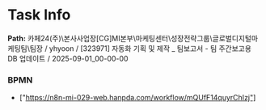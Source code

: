 # Task Info

**Path:** 카페24(주)\본사사업장\[CG]MI본부\마케팅센터\성장전략그룹\글로벌디지털마케팅팀\팀장 / yhyoon / [323971] 자동화 기획 및 제작 _ 팀보고서 - 팀 주간보고용 DB 업데이트 / 2025-09-01_00-00-00

### BPMN
- ["https://n8n-mi-029-web.hanpda.com/workflow/mQUfF14quyrChIzj"]


